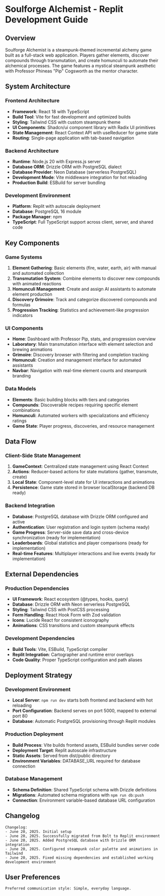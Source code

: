 # Soulforge Alchemist - Replit Development Guide

## Overview

Soulforge Alchemist is a steampunk-themed incremental alchemy game built as a full-stack web application. Players gather elements, discover compounds through transmutation, and create homunculi to automate their alchemical processes. The game features a mystical steampunk aesthetic with Professor Phineas "Pip" Cogsworth as the mentor character.

## System Architecture

### Frontend Architecture
- **Framework**: React 18 with TypeScript
- **Build Tool**: Vite for fast development and optimized builds
- **Styling**: Tailwind CSS with custom steampunk theme
- **UI Components**: Shadcn/ui component library with Radix UI primitives
- **State Management**: React Context API with useReducer for game state
- **Routing**: Single-page application with tab-based navigation

### Backend Architecture
- **Runtime**: Node.js 20 with Express.js server
- **Database ORM**: Drizzle ORM with PostgreSQL dialect
- **Database Provider**: Neon Database (serverless PostgreSQL)
- **Development Mode**: Vite middleware integration for hot reloading
- **Production Build**: ESBuild for server bundling

### Development Environment
- **Platform**: Replit with autoscale deployment
- **Database**: PostgreSQL 16 module
- **Package Manager**: npm
- **TypeScript**: Full TypeScript support across client, server, and shared code

## Key Components

### Game Systems
1. **Element Gathering**: Basic elements (fire, water, earth, air) with manual and automated collection
2. **Transmutation System**: Combine elements to discover new compounds with animated reactions
3. **Homunculi Management**: Create and assign AI assistants to automate element production
4. **Discovery Grimoire**: Track and categorize discovered compounds and formulas
5. **Progression Tracking**: Statistics and achievement-like progression indicators

### UI Components
- **Home**: Dashboard with Professor Pip, stats, and progression overview
- **Laboratory**: Main transmutation interface with element selection and brewing animations
- **Grimoire**: Discovery browser with filtering and completion tracking
- **Homunculi**: Creation and management interface for automated assistants
- **Navbar**: Navigation with real-time element counts and steampunk branding

### Data Models
- **Elements**: Basic building blocks with tiers and categories
- **Compounds**: Discoverable recipes requiring specific element combinations
- **Homunculi**: Automated workers with specializations and efficiency ratings
- **Game State**: Player progress, discoveries, and resource management

## Data Flow

### Client-Side State Management
1. **GameContext**: Centralized state management using React Context
2. **Actions**: Reducer-based actions for state mutations (gather, transmute, create)
3. **Local State**: Component-level state for UI interactions and animations
4. **Persistence**: Game state stored in browser localStorage (backend DB ready)

### Backend Integration
- **Database**: PostgreSQL database with Drizzle ORM configured and active
- **Authentication**: User registration and login system (schema ready)
- **Game Progress**: Server-side save data and cross-device synchronization (ready for implementation)
- **Leaderboards**: Global statistics and player comparisons (ready for implementation)
- **Real-time Features**: Multiplayer interactions and live events (ready for implementation)

## External Dependencies

### Production Dependencies
- **UI Framework**: React ecosystem (@types, hooks, query)
- **Database**: Drizzle ORM with Neon serverless PostgreSQL
- **Styling**: Tailwind CSS with PostCSS processing
- **Form Handling**: React Hook Form with Zod validation
- **Icons**: Lucide React for consistent iconography
- **Animations**: CSS transitions and custom steampunk effects

### Development Dependencies
- **Build Tools**: Vite, ESBuild, TypeScript compiler
- **Replit Integration**: Cartographer and runtime error overlays
- **Code Quality**: Proper TypeScript configuration and path aliases

## Deployment Strategy

### Development Environment
- **Local Server**: `npm run dev` starts both frontend and backend with hot reloading
- **Port Configuration**: Backend serves on port 5000, mapped to external port 80
- **Database**: Automatic PostgreSQL provisioning through Replit modules

### Production Deployment
- **Build Process**: Vite builds frontend assets, ESBuild bundles server code
- **Deployment Target**: Replit autoscale infrastructure
- **Static Assets**: Served from dist/public directory
- **Environment Variables**: DATABASE_URL required for database connection

### Database Management
- **Schema Definition**: Shared TypeScript schema with Drizzle definitions
- **Migrations**: Automated schema migrations with `npm run db:push`
- **Connection**: Environment variable-based database URL configuration

## Changelog

```
Changelog:
- June 20, 2025. Initial setup
- June 20, 2025. Successfully migrated from Bolt to Replit environment
- June 20, 2025. Added PostgreSQL database with Drizzle ORM integration
- June 20, 2025. Configured steampunk color palette and animations in Tailwind
- June 20, 2025. Fixed missing dependencies and established working development environment
```

## User Preferences

```
Preferred communication style: Simple, everyday language.
```